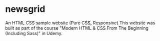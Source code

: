 # newsgrid
An HTML CSS sample website (Pure CSS, Responsive)
This website was built as part of the course "Modern HTML & CSS From The Beginning (Including Sass)" in Udemy.

